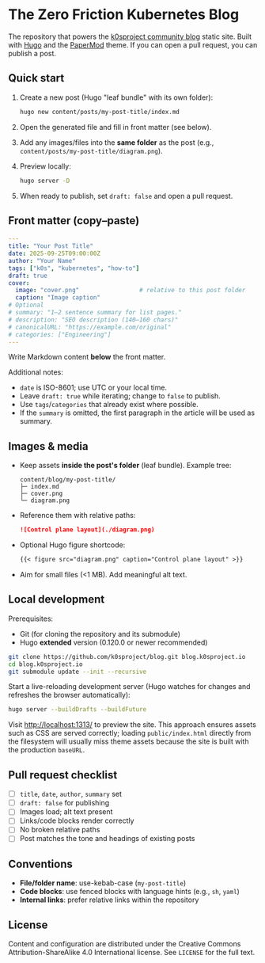 # The Zero Friction Kubernetes Blog

The repository that powers the [k0sproject community blog][blog] static site.
Built with [Hugo] and the [PaperMod] theme. If you can open a pull request, you
can publish a post.

[blog]: https://blog.k0sproject.io/
[Hugo]: https://gohugo.io/
[PaperMod]: https://github.com/adityatelange/hugo-PaperMod

## Quick start

1. Create a new post (Hugo "leaf bundle" with its own folder):

   ```sh
   hugo new content/posts/my-post-title/index.md
   ```

2. Open the generated file and fill in front matter (see below).

3. Add any images/files into the **same folder** as the post (e.g.,
   `content/posts/my-post-title/diagram.png`).

4. Preview locally:

   ```sh
   hugo server -D
   ```

5. When ready to publish, set `draft: false` and open a pull request.

## Front matter (copy–paste)

```yaml
---
title: "Your Post Title"
date: 2025-09-25T09:00:00Z
author: "Your Name"
tags: ["k0s", "kubernetes", "how-to"]
draft: true
cover:
  image: "cover.png"                 # relative to this post folder
  caption: "Image caption"
# Optional
# summary: "1–2 sentence summary for list pages."
# description: "SEO description (140–160 chars)"
# canonicalURL: "https://example.com/original"
# categories: ["Engineering"]
---
```

Write Markdown content **below** the front matter.

Additional notes:

* `date` is ISO-8601; use UTC or your local time.
* Leave `draft: true` while iterating; change to `false` to publish.
* Use `tags`/`categories` that already exist where possible.
* If the `summary` is omitted, the first paragraph in the article will be used
  as summary.

## Images & media

* Keep assets **inside the post's folder** (leaf bundle).
  Example tree:

  ```text
  content/blog/my-post-title/
  ├─ index.md
  ├─ cover.png
  └─ diagram.png
  ```

* Reference them with relative paths:

  ```md
  ![Control plane layout](./diagram.png)
  ```

* Optional Hugo figure shortcode:

  ```md
  {{< figure src="diagram.png" caption="Control plane layout" >}}
  ```

* Aim for small files (<1 MB). Add meaningful alt text.

## Local development

Prerequisites:

* Git (for cloning the repository and its submodule)
* Hugo **extended** version (0.120.0 or newer recommended)

```sh
git clone https://github.com/k0sproject/blog.git blog.k0sproject.io
cd blog.k0sproject.io
git submodule update --init --recursive
```

Start a live-reloading development server (Hugo watches for changes and
refreshes the browser automatically):

```sh
hugo server --buildDrafts --buildFuture
```

Visit <http://localhost:1313/> to preview the site. This approach ensures assets
such as CSS are served correctly; loading `public/index.html` directly from the
filesystem will usually miss theme assets because the site is built with the
production `baseURL`.

## Pull request checklist

* [ ] `title`, `date`, `author`, `summary` set
* [ ] `draft: false` for publishing
* [ ] Images load; alt text present
* [ ] Links/code blocks render correctly
* [ ] No broken relative paths
* [ ] Post matches the tone and headings of existing posts

## Conventions

* **File/folder name**: use-kebab-case (`my-post-title`)
* **Code blocks**: use fenced blocks with language hints (e.g., `sh`, `yaml`)
* **Internal links**: prefer relative links within the repository

## License

Content and configuration are distributed under the Creative Commons
Attribution-ShareAlike 4.0 International license. See `LICENSE` for the
full text.
